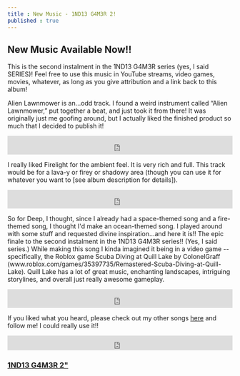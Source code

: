 ```yaml
---
title : New Music - 1ND13 G4M3R 2!
published : true
---
```

<h2>New Music Available Now!!</h2>
<p>This is the second instalment in the 1ND13 G4M3R series (yes, I said SERIES)! Feel free to use this music in YouTube streams, video games, movies, whatever, as long as you give attribution and a link back to this album!</p>
<p>Alien Lawnmower is an…odd track. I found a weird instrument called “Alien Lawnmower,” put together a beat, and just took it from there! It was originally just me goofing around, but I actually liked the finished product so much that I decided to publish it!</p>
<iframe style="border: 0; width: 100%; height: 42px;" src="https://bandcamp.com/EmbeddedPlayer/album=2198893822/size=small/bgcol=333333/linkcol=0f91ff/artwork=none/track=2782993780/transparent=true/" seamless><a href="http://samuraiowl.bandcamp.com/album/1nd13-g4m3r-2">1ND13 G4M3R 2 by Samurai Owl</a></iframe>
<p>I really liked Firelight for the ambient feel. It is very rich and full.
This track would be for a lava-y or firey or shadowy area (though you can use it for whatever you want to [see album description for details]).</p>
<iframe style="border: 0; width: 100%; height: 42px;" src="https://bandcamp.com/EmbeddedPlayer/album=2198893822/size=small/bgcol=333333/linkcol=0f91ff/artwork=none/track=4062026041/transparent=true/" seamless><a href="http://samuraiowl.bandcamp.com/album/1nd13-g4m3r-2">1ND13 G4M3R 2 by Samurai Owl</a></iframe>
<p>So for Deep, I thought, since I already had a space-themed song and a fire-themed song, I thought I'd make an ocean-themed song. I played around with some stuff and requested divine inspiration...and here it is!! The epic finale to the second instalment in the 1ND13 G4M3R series!! (Yes, I said series.)
While making this song I kinda imagined it being in a video game -- specifically, the Roblox game Scuba Diving at Quill Lake by ColonelGraff (www.roblox.com/games/35397735/Remastered-Scuba-Diving-at-Quill-Lake). Quill Lake has a lot of great music, enchanting landscapes, intriguing storylines, and overall just really awesome gameplay.</p>
<iframe style="border: 0; width: 100%; height: 42px;" src="https://bandcamp.com/EmbeddedPlayer/album=2198893822/size=small/bgcol=333333/linkcol=0f91ff/artwork=none/track=3536603360/transparent=true/" seamless><a href="http://samuraiowl.bandcamp.com/album/1nd13-g4m3r-2">1ND13 G4M3R 2 by Samurai Owl</a></iframe>
<p>If you liked what you heard, please check out my other songs <a href="https://samuraiowl.bandcamp.com">here</a> and follow me! I could really use it!!</p>
<iframe scrolling="no" style="border: 0;width: 100%;height: 33px;" src="https://bandcamp.com/band_follow_button_classic/783609325"></iframe>

<h3><a href="https://samuraiowl.bandcamp.com/album/1nd13-g4m3r-2">1ND13 G4M3R 2"</a>
